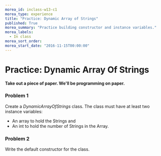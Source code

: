 ```yaml
---
morea_id: inclass-w13-c1
morea_type: experience
title: "Practice: Dynamic Array of Strings"
published: True
morea_summary: "Practice building constructor and instance variables."
morea_labels:
  - In class
morea_sort_order:
morea_start_date: "2016-11-15T00:00:00"
---
```


# Practice: Dynamic Array Of Strings

**Take out a piece of paper. We'll be programming on paper.**

### Problem 1

Create a *DynamicArrayOfStrings* class. The class must have at least two instance variables:
 
  * An array to hold the Strings and
  * An int to hold the number of Strings in the Array. 

### Problem 2

Write the default constructor for the class.

